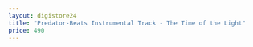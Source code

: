 ```yaml
---
layout: digistore24
title: "Predator-Beats Instrumental Track - The Time of the Light"
price: 490
---
```

